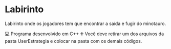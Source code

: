 # Labirinto
Labirinto onde os jogadores tem que encontrar a saída e fugir do minotauro.

💻 Programa desenvolvido em C++
➕ Você deve retirar um dos arquivos da pasta UserEstrategia e colocar na pasta com os demais códigos.
